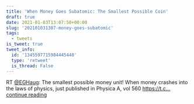 ```yaml
---
title: 'When Money Goes Subatomic: The Smallest Possible Coin'
draft: true
date: 2021-01-03T13:07:50+00:00
slug: '202101031307-money-goes-subatomic'
tags:
  - tweets
is_tweet: true
tweet_info:
  id: '1345597715984445440'
  type: 'retweet'
  is_thread: False
---
```




RT [@EGHaug](https://x.com/EGHaug): The smallest possible money unit! When money crashes into the laws of physics, just published in Physica A, vol 560 https://t.c… [continue reading](https://x.com/sytelus/status/1345597715984445440)
